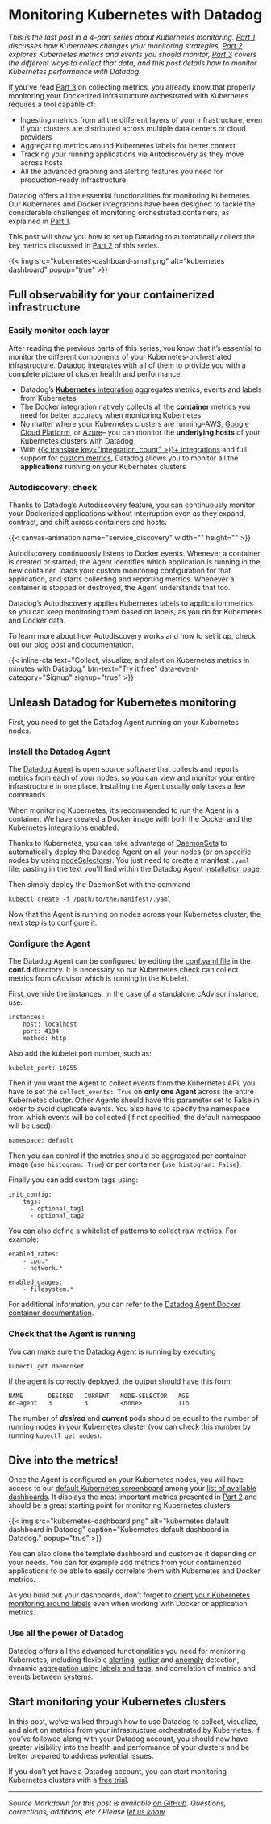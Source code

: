 # Monitoring Kubernetes with Datadog


*This is the last post in a 4-part series about Kubernetes monitoring. [Part 1](https://www.datadoghq.com/blog/monitoring-kubernetes-era/) discusses how Kubernetes changes your monitoring strategies, [Part 2](https://www.datadoghq.com/blog/monitoring-kubernetes-performance-metrics) explores Kubernetes metrics and events you should monitor, [Part 3](https://www.datadoghq.com/blog/how-to-collect-and-graph-kubernetes-metrics) covers the different ways to collect that data, and this post details how to monitor Kubernetes performance with Datadog.*

If you’ve read [Part 3](https://www.datadoghq.com/blog/how-to-collect-and-graph-kubernetes-metrics) on collecting metrics, you already know that properly monitoring your Dockerized infrastructure orchestrated with Kubernetes requires a tool capable of:



-   Ingesting metrics from all the different layers of your infrastructure, even if your clusters are distributed across multiple data centers or cloud providers
-   Aggregating metrics around Kubernetes labels for better context
-   Tracking your running applications via Autodiscovery as they move across hosts
-   All the advanced graphing and alerting features you need for production-ready infrastructure



Datadog offers all the essential functionalities for monitoring Kubernetes. Our Kubernetes and Docker integrations have been designed to tackle the considerable challenges of monitoring orchestrated containers, as explained in [Part 1](https://www.datadoghq.com/blog/monitoring-kubernetes-era/).

This post will show you how to set up Datadog to automatically collect the key metrics discussed in [Part 2](https://www.datadoghq.com/blog/monitoring-kubernetes-performance-metrics) of this series.

{{< img src="kubernetes-dashboard-small.png" alt="kubernetes dashboard" popup="true" >}}

Full observability for your containerized infrastructure
--------------------------------------------------------

### Easily monitor each layer

After reading the previous parts of this series, you know that it’s essential to monitor the different components of your Kubernetes-orchestrated infrastructure. Datadog integrates with all of them to provide you with a complete picture of cluster health and performance:



-   Datadog’s [**Kubernetes** integration](https://docs.datadoghq.com/integrations/kubernetes/) aggregates metrics, events and labels from Kubernetes
-   The [Docker integration](https://www.datadoghq.com/blog/monitor-docker-datadog/) natively collects all the **container** metrics you need for better accuracy when monitoring Kubernetes
-   No matter where your Kubernetes clusters are running–AWS, [Google Cloud Platform](https://www.datadoghq.com/blog/monitor-google-compute-engine-performance-with-datadog/), or [Azure](https://www.datadoghq.com/blog/monitor-azure-vms-using-datadog/)– you can monitor the **underlying hosts** of your Kubernetes clusters with Datadog
-   With [{{< translate key="integration_count" >}}+ integrations](https://www.datadoghq.com/product/integrations/) and full support for [custom metrics](https://docs.datadoghq.com/developers/metrics/custom_metrics/), Datadog allows you to monitor all the **applications** running on your Kubernetes clusters



### Autodiscovery: check

Thanks to Datadog’s Autodiscovery feature, you can continuously monitor your Dockerized applications without interruption even as they expand, contract, and shift across containers and hosts.

{{< canvas-animation name="service_discovery" width="" height="" >}}

Autodiscovery continuously listens to Docker events. Whenever a container is created or started, the Agent identifies which application is running in the new container, loads your custom monitoring configuration for that application, and starts collecting and reporting metrics. Whenever a container is stopped or destroyed, the Agent understands that too.

Datadog’s Autodiscovery applies Kubernetes labels to application metrics so you can keep monitoring them based on labels, as you do for Kubernetes and Docker data.

To learn more about how Autodiscovery works and how to set it up, check out our [blog post](https://www.datadoghq.com/blog/autodiscovery-docker-monitoring/) and [documentation](https://docs.datadoghq.com/agent/autodiscovery/).

{{< inline-cta text="Collect, visualize, and alert on Kubernetes metrics in minutes with Datadog." btn-text="Try it free" data-event-category="Signup" signup="true" >}}

Unleash Datadog for Kubernetes monitoring
---------------

First, you need to get the Datadog Agent running on your Kubernetes nodes.

### Install the Datadog Agent

The [Datadog Agent](https://docs.datadoghq.com/agent/) is open source software that collects and reports metrics from each of your nodes, so you can view and monitor your entire infrastructure in one place. Installing the Agent usually only takes a few commands.

When monitoring Kubernetes, it’s recommended to run the Agent in a container. We have created a Docker image with both the Docker and the Kubernetes integrations enabled.

Thanks to Kubernetes, you can take advantage of [DaemonSets](http://kubernetes.io/docs/admin/daemons/) to automatically deploy the Datadog Agent on all your nodes (or on specific nodes by using [nodeSelectors](http://kubernetes.io/docs/user-guide/node-selection/#nodeselector)). You just need to create a manifest `.yaml` file, pasting in the text you'll find within the Datadog Agent [installation page](https://app.datadoghq.com/account/settings#agent/kubernetes).

Then simply deploy the DaemonSet with the command 

```
kubectl create -f /path/to/the/manifest/.yaml
```

Now that the Agent is running on nodes across your Kubernetes cluster, the next step is to configure it.

### Configure the Agent

The Datadog Agent can be configured by editing the [conf.yaml file](https://github.com/DataDog/integrations-core/blob/master/kubernetes/datadog_checks/kubernetes/data/conf.yaml.example) in the **conf.d** directory. It is necessary so our Kubernetes check can collect metrics from cAdvisor which is running in the Kubelet.

First, override the instances. In the case of a standalone cAdvisor instance, use:

```
instances:
    host: localhost
    port: 4194
    method: http
```

Also add the kubelet port number, such as:

`kubelet_port: 10255`

Then if you want the Agent to collect events from the Kubernetes API, you have to set the `collect_events: True` on **only one Agent** across the entire Kubernetes cluster. Other Agents should have this parameter set to False in order to avoid duplicate events. You also have to specify the namespace from which events will be collected (if not specified, the default namespace will be used):

`namespace: default`

Then you can control if the metrics should be aggregated per container image (`use_histogram: True`) or per container (`use_histogram: False`).

Finally you can add custom tags using:

```
init_config:
    tags:
      - optional_tag1
      - optional_tag2
```

You can also define a whitelist of patterns to collect raw metrics. For example:

```
enabled_rates:
    - cpu.*
    - network.*

enabled_gauges:
    - filesystem.*
```

For additional information, you can refer to the [Datadog Agent Docker container documentation](https://github.com/DataDog/docker-dd-agent).

### Check that the Agent is running

You can make sure the Datadog Agent is running by executing

    kubectl get daemonset

If the agent is correctly deployed, the output should have this form:


```
NAME       DESIRED   CURRENT   NODE-SELECTOR   AGE
dd-agent   3         3         <none>          11h
```

The number of ***desired*** and ***current*** pods should be equal to the number of running nodes in your Kubernetes cluster (you can check this number by running `kubectl get nodes`).

Dive into the metrics!
----------------------

Once the Agent is configured on your Kubernetes nodes, you will have access to our [default Kubernetes screenboard](https://app.datadoghq.com/screen/integration/kubernetes) among your [list of available dashboards](https://app.datadoghq.com/dash/list). It displays the most important metrics presented in [Part 2](https://www.datadoghq.com/blog/monitoring-kubernetes-performance-metrics) and should be a great starting point for monitoring Kubernetes clusters.

{{< img src="kubernetes-dashboard.png" alt="kubernetes default dashboard in Datadog" caption="Kubernetes default dashboard in Datadog." popup="true" >}}

You can also clone the template dashboard and customize it depending on your needs. You can for example add metrics from your containerized applications to be able to easily correlate them with Kubernetes and Docker metrics.

As you build out your dashboards, don’t forget to [orient your Kubernetes monitoring around labels](https://www.datadoghq.com/blog/monitoring-kubernetes-era/#toc-tags-and-labels-were-important-now-they-re-essential5) even when working with Docker or application metrics.

### Use all the power of Datadog

Datadog offers all the advanced functionalities you need for monitoring Kubernetes, including flexible [alerting](https://www.datadoghq.com/blog/monitoring-101-alerting/), [outlier](https://www.datadoghq.com/blog/introducing-outlier-detection-in-datadog/) and [anomaly](https://www.datadoghq.com/blog/introducing-anomaly-detection-datadog/) detection, dynamic [aggregation using labels and tags](https://www.datadoghq.com/blog/the-power-of-tagged-metrics/), and correlation of metrics and events between systems.

Start monitoring your Kubernetes clusters
-----------------------------------------

In this post, we’ve walked through how to use Datadog to collect, visualize, and alert on metrics from your infrastructure orchestrated by Kubernetes. If you’ve followed along with your Datadog account, you should now have greater visibility into the health and performance of your clusters and be better prepared to address potential issues.

If you don’t yet have a Datadog account, you can start monitoring Kubernetes clusters with a <a href="#" class="sign-up-trigger">free trial</a>.
___
*Source Markdown for this post is available [on GitHub](https://github.com/DataDog/the-monitor/blob/master/kubernetes/monitoring-kubernetes-with-datadog.md). Questions, corrections, additions, etc.? Please [let us know](https://github.com/DataDog/the-monitor/issues).*
